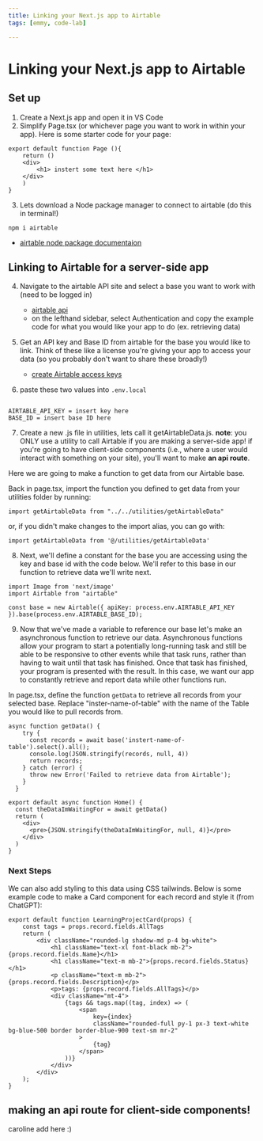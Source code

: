 ```yaml
---
title: Linking your Next.js app to Airtable
tags: [emmy, code-lab]

---
```


# Linking your Next.js app to Airtable

## Set up

1. Create a Next.js app and open it in VS Code
2. Simplify Page.tsx (or whichever page you want to work in within your app). Here is some starter code for your page:

```
export default function Page (){
    return ()
    <div>
        <h1> instert some text here </h1>
    </div>
    )
}
```
3. Lets download a Node package manager to connect to airtable (do this in terminal!)
```
npm i airtable
```
* [airtable node package documentaion](https://www.npmjs.com/package/airtable)

## Linking to Airtable for a server-side app

4. Navigate to the airtable API site and select a base you want to work with (need to be logged in)
    * [airtable api](https://airtable.com/developers/web/api/introduction)
    * on the lefthand sidebar, select Authentication and copy the example code for what you would like your app to do (ex. retrieving data)

5. Get an API key and Base ID from airtable for the base you would like to link. Think of these like a license you're giving your app to access your data (so you probably don't want to share these broadly!)
    * [create Airtable access keys](https://airtable.com/create/tokens)

6. paste these two values into ```.env.local```

```

AIRTABLE_API_KEY = insert key here
BASE_ID = insert base ID here

```

7. Create a new .js file in utilities, lets call it getAirtableData.js. **note**: you ONLY use a utility to call Airtable if you are making a server-side app! if you're going to have client-side components (i.e., where a user would interact with something on your site), you'll want to make **an api route**.


Here we are going to make a function to get data from our Airtable base.


Back in page.tsx, import the function you defined to get data from your utilities folder by running:

```
import getAirtableData from "../../utilities/getAirtableData"

```

or, if you didn't make changes to the import alias, you can go with:


```
import getAirtableData from '@/utilities/getAirtableData'
```

8. Next, we'll define a constant for the base you are accessing using the key and base id with the code below. We'll refer to this base in our function to retrieve data we'll write next. 

```
import Image from 'next/image'
import Airtable from "airtable"

const base = new Airtable({ apiKey: process.env.AIRTABLE_API_KEY }).base(process.env.AIRTABLE_BASE_ID);

```

9. Now that we've made a variable to reference our base let's make an asynchronous function to retrieve our data. Asynchronous functions allow your program to start a potentially long-running task and still be able to be responsive to other events while that task runs, rather than having to wait until that task has finished. Once that task has finished, your program is presented with the result. In this case, we want our app to constantly retrieve and report data while other functions run. 

In page.tsx, define the function ```getData``` to retrieve all records from your selected base. Replace "inster-name-of-table" with the name of the Table you would like to pull records from.


```
async function getData() {
    try {
      const records = await base('instert-name-of-table').select().all();
      console.log(JSON.stringify(records, null, 4))
      return records;
    } catch (error) {
      throw new Error('Failed to retrieve data from Airtable');
    }
  }
 
export default async function Home() {
  const theDataImWaitingFor = await getData()
  return (
    <div>
      <pre>{JSON.stringify(theDataImWaitingFor, null, 4)}</pre>
    </div>
  )
}
```

### Next Steps

We can also add styling to this data using CSS tailwinds. Below is some example code to make a Card component for each record and style it (from ChatGPT): 

```
export default function LearningProjectCard(props) {
    const tags = props.record.fields.AllTags
    return (
        <div className="rounded-lg shadow-md p-4 bg-white">
            <h1 className="text-xl font-black mb-2">{props.record.fields.Name}</h1>
            <h1 className="text-m mb-2">{props.record.fields.Status}</h1>
            <p className="text-m mb-2">{props.record.fields.Description}</p>
            <p>tags: {props.record.fields.AllTags}</p>
            <div className="mt-4">
                {tags && tags.map((tag, index) => (
                    <span
                        key={index}
                        className="rounded-full py-1 px-3 text-white bg-blue-500 border border-blue-900 text-sm mr-2"
                    >
                        {tag}
                    </span>
                ))}
            </div>
        </div>
    );
}
```

## making an api route for client-side components!

caroline add here :) 
